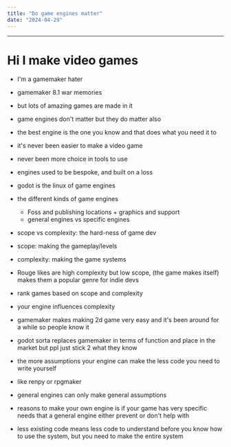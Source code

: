 ```yaml
---
title: "Do game engines matter"
date: "2024-04-29"
---
```


---
# Hi I make video games
- I'm a gamemaker hater
- gamemaker 8.1 war memories
- but lots of amazing games are made in it
- game engines don't matter but they do matter also
- the best engine is the one you know and that does what you need it to
- it's never been easier to make a video game
- never been more choice in tools to use
- engines used to be bespoke, and built on a loss
- godot is the linux of game engines
- the different kinds of game engines
    - Foss and publishing locations + graphics and support
    - general engines vs specific engines
- scope vs complexity: the hard-ness of game dev
- scope: making the gameplay/levels
- complexity: making the game systems
- Rouge likes are high complexity but low scope, (the game makes itself) makes them a popular genre for indie devs
- rank games based on scope and complexity
- your engine influences complexity
- gamemaker makes making 2d game very easy and it's been around for a while so people know it
- godot sorta replaces gamemaker in terms of function and place in the market but ppl just stick 2 what they know

- the more assumptions your engine can make the less code you need to write yourself
- like renpy or rpgmaker
- general engines can only make general assumptions
- reasons to make your own engine is if your game has very specific needs that a general engine either prevent or don't help with
- less existing code means less code to understand before you know how to use the system, but you need to make the entire system

